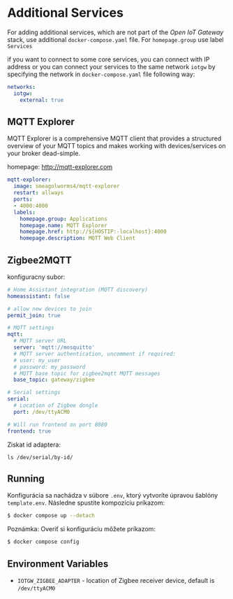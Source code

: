 # Additional Services

For adding additional services, which are not part of the *Open IoT Gateway* stack, use additional `docker-compose.yaml` file. For `homepage.group` use label `Services`

if you want to connect to some core services, you can connect with IP address or you can connect your services to the same network `iotgw` by specifying the network in `docker-compose.yaml` file following way:

```yaml
networks:
  iotgw:
    external: true
```




## MQTT Explorer

MQTT Explorer is a comprehensive MQTT client that provides a structured overview of your MQTT topics and makes working with devices/services on your broker dead-simple.

homepage: http://mqtt-explorer.com

```yaml
mqtt-explorer:
  image: smeagolworms4/mqtt-explorer
  restart: allways
  ports:
  - 4000:4000
  labels:
    homepage.group: Applications
    homepage.name: MQTT Explorer
    homepage.href: http://${HOSTIP:-localhost}:4000
    homepage.description: MQTT Web Client
```


## Zigbee2MQTT

konfiguracny subor:

```yaml
# Home Assistant integration (MQTT discovery)
homeassistant: false

# allow new devices to join
permit_join: true

# MQTT settings
mqtt:
  # MQTT server URL
  server: 'mqtt://mosquitto'
  # MQTT server authentication, uncomment if required:
  # user: my_user
  # password: my_password
  # MQTT base topic for zigbee2mqtt MQTT messages
  base_topic: gateway/zigbee

# Serial settings
serial:
  # Location of Zigbee dongle
  port: /dev/ttyACM0

# Will run frontend on port 8080
frontend: true
```

Ziskat id adaptera:

```
ls /dev/serial/by-id/
```


## Running

Konfigurácia sa nachádza v súbore `.env`, ktorý vytvoríte úpravou šablóny `template.env`. Následne spustite kompozíciu príkazom:

```bash
$ docker compose up --detach
```

Poznámka: Overiť si konfiguráciu môžete príkazom:

```bash
$ docker compose config
```


## Environment Variables

* `IOTGW_ZIGBEE_ADAPTER` - location of Zigbee receiver device, default is `/dev/ttyACM0`

